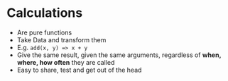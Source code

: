 # Calculations

<v-clicks>

* Are pure functions
* Take Data and transform them
* E.g. <code>add(x, y) => x + y</code>
* Give the same result, given the same arguments, regardless of **when, where, how often** they are called
* Easy to share, test and get out of the head

</v-clicks>


<!--
* Ask what a pure functions is before continueing
-->
